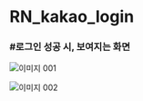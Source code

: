 # RN_kakao_login
  
### #로그인 성공 시, 보여지는 화면  
![이미지 001](https://user-images.githubusercontent.com/68745073/96023058-d19efd00-0e8c-11eb-92f7-c551433e6cfb.png)
  
![이미지 002](https://user-images.githubusercontent.com/68745073/96023065-d2d02a00-0e8c-11eb-8a6d-f978e7b045a7.png)
